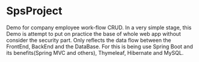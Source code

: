 # SpsProject
Demo for company employee work-flow
CRUD. In a very simple stage, this Demo is attempt to put on practice the base of whole web app without consider the security part.
Only reflects the data flow between the FrontEnd, BackEnd and the DataBase. For this is being use Spring Boot and its benefits(Spring MVC and others), Thymeleaf, Hibernate and MySQL.

